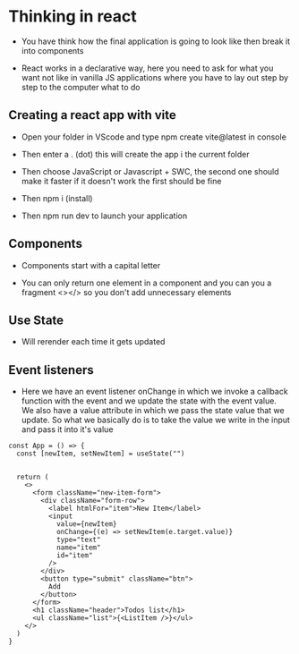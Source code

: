 # Thinking in react

- You have think how the final application is going to look like then break it into components

- React works in a declarative way, here you need to ask for what you want not like in vanilla JS applications where you have to lay out step by step to the computer what to do

## Creating a react app with vite

- Open your folder in VScode and type npm create vite@latest in console 

- Then enter a . (dot) this will create the app i the current folder

- Then choose JavaScript or Javascript + SWC, the second one should make it faster if it doesn't work the first should be fine

- Then npm i (install)

- Then npm run dev to launch your application

## Components 

- Components start with a capital letter

- You can only return one element in a component and you can you a fragment <></> so you don't add unnecessary elements


## Use State

- Will rerender each time it gets updated

## Event listeners 

- Here we have an event listener onChange in which we invoke a callback function with the event and we update the state with the event value. We also have a value
attribute in which we pass the state value that we update. So what we basically do is to take the value we write in the input and pass it into it's value 
```JS
const App = () => {
  const [newItem, setNewItem] = useState("")


  return (
    <>
      <form className="new-item-form">
        <div className="form-row">
          <label htmlFor="item">New Item</label>
          <input
            value={newItem}
            onChange={(e) => setNewItem(e.target.value)}
            type="text"
            name="item"
            id="item"
          />
        </div>
        <button type="submit" className="btn">
          Add
        </button>
      </form>
      <h1 className="header">Todos list</h1>
      <ul className="list">{<ListItem />}</ul>
    </>
  )
}
```
